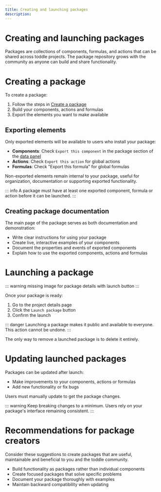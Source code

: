 ```yaml
---
title: Creating and launching packages
description:
---
```


# Creating and launching packages
Packages are collections of components, formulas, and actions that can be shared across toddle projects. The package repository grows with the community as anyone can build and share functionality.

# Creating a package
To create a package:
1. Follow the steps in [Create a package](/get-started/create-a-project#create-a-package)
2. Build your components, actions and formulas
3. Export the elements you want to make available

## Exporting elements
Only exported elements will be available to users who install your package:
- **Components**: Check `Export this component` in the package section of the [data panel](/the-editor/data-panel)
- **Actions**: Check `Export this action` for global actions
- **Formulas**: Check "Export this formula" for global formulas

Non-exported elements remain internal to your package, useful for organization, documentation or supporting exported functionality.

::: info
A package must have at least one exported component, formula or action before it can be launched.
:::

## Creating package documentation
The main page of the package serves as both documentation and demonstration:
- Write clear instructions for using your package
- Create live, interactive examples of your components
- Document the properties and events of exported components
- Explain how to use the exported components, actions and formulas

# Launching a package
::: warning
missing image for package details with launch button
:::

Once your package is ready:
1. Go to the project details page
2. Click the `Launch package` button
3. Confirm the launch

::: danger
Launching a package makes it public and available to everyone. This action cannot be undone.
:::

The only way to remove a launched package is to delete it entirely.

# Updating launched packages
Packages can be updated after launch:
- Make improvements to your components, actions or formulas
- Add new functionality or fix bugs

Users must manually update to get the package changes.

::: warning
Keep breaking changes to a minimum. Users rely on your package's interface remaining consistent.
:::

# Recommendations for package creators
Consider these suggestions to create packages that are useful, maintainable and beneficial to you and the toddle community.
- Build functionality as packages rather than individual components
- Create focused packages that solve specific problems
- Document your package thoroughly with examples
- Maintain backward compatibility when updating